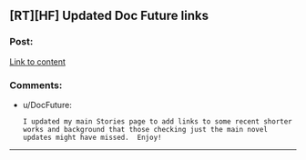 ## [RT][HF] Updated Doc Future links

### Post:

[Link to content](http://docfuture.tumblr.com/post/141881146516/updated-links)

### Comments:

- u/DocFuture:
  ```
  I updated my main Stories page to add links to some recent shorter works and background that those checking just the main novel updates might have missed.  Enjoy!
  ```

---

